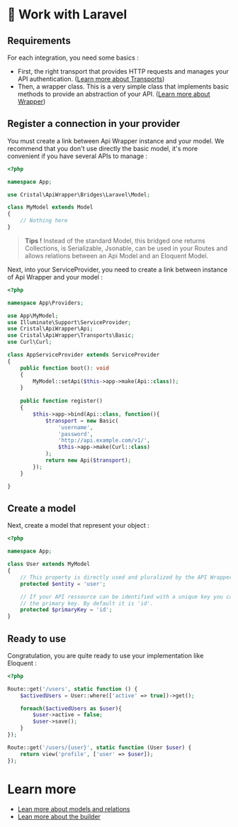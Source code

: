 # :book: Work with Laravel

## Requirements

For each integration, you need some basics :

- First, the right transport that provides HTTP requests and manages your API authentication. ([Learn more about Transports](more-about-transports.md))
- Then, a wrapper class. This is a very simple class that implements basic methods to provide an abstraction of your API. ([Learn more about Wrapper](more-about-wrapper.md))

## Register a connection in your provider

You must create a link between Api Wrapper instance and your model. We recommend that you don't use directly the basic model, it's more convenient if you have several APIs to manage :

```php
<?php

namespace App;

use Cristal\ApiWrapper\Bridges\Laravel\Model;

class MyModel extends Model
{
    // Nothing here
}

```

> **Tips !** Instead of the standard Model, this bridged one returns Collections, is Serializable, Jsonable, can be used in your Routes and allows relations between an Api Model and an Eloquent Model.

Next, into your ServiceProvider, you need to create a link between instance of Api Wrapper and your model :

```php
<?php

namespace App\Providers;

use App\MyModel;
use Illuminate\Support\ServiceProvider;
use Cristal\ApiWrapper\Api;
use Cristal\ApiWrapper\Transports\Basic;
use Curl\Curl;

class AppServiceProvider extends ServiceProvider
{
    public function boot(): void
    {
        MyModel::setApi($this->app->make(Api::class));
    }
    
    public function register()
    {
        $this->app->bind(Api::class, function(){
            $transport = new Basic(
                'username', 
                'password', 
                'http://api.example.com/v1/', 
                $this->app->make(Curl::class)
            );
            return new Api($transport);
        });
    }

}


```

## Create a model

Next, create a model that represent your object :

```php
<?php

namespace App;

class User extends MyModel
{
    // This property is directly used and pluralized by the API Wrapper (ex : getUsers).
    protected $entity = 'user';

    // If your API ressource can be identified with a unique key you can define 
    // the primary key. By default it is 'id'.
    protected $primaryKey = 'id';
}
```

## Ready to use

Congratulation, you are quite ready to use your implementation like Eloquent :

```php
<?php

Route::get('/users', static function () {
    $activedUsers = User::where(['active' => true])->get();

    foreach($activedUsers as $user){
        $user->active = false;
        $user->save();
    }
});

Route::get('/users/{user}', static function (User $user) {
    return view('profile', ['user' => $user]);
});

```

# Learn more

- [Lean more about models and relations](more-about-models.md)
- [Lean more about the builder](more-about-builder.md)
